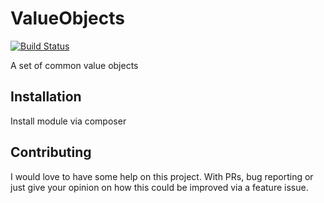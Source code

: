 # ValueObjects

[![Build Status](https://travis-ci.org/KickAssCommerce/valueobjects.svg?branch=master)](https://travis-ci.org/KickAssCommerce/valueobjects)

A set of common value objects

## Installation
Install module via composer

## Contributing

I would love to have some help on this project. With PRs, bug reporting or just give your opinion on how this
could be improved via a feature issue.